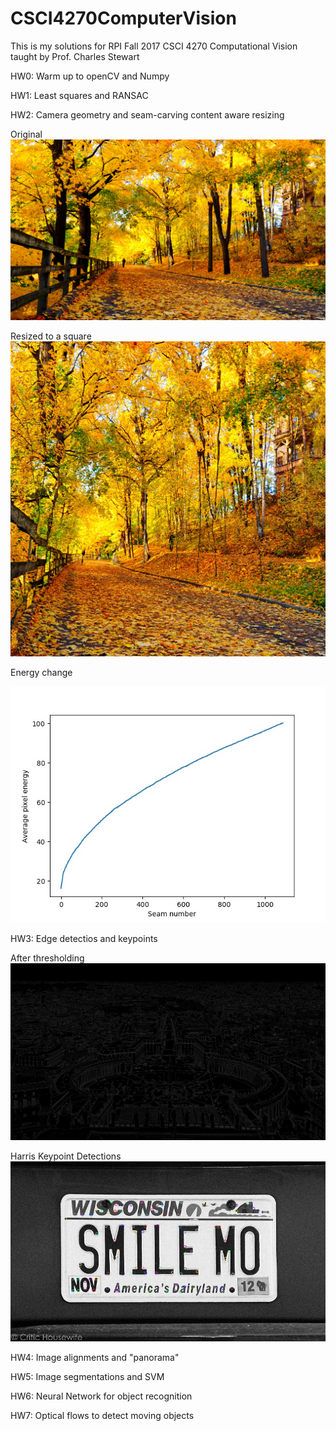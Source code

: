 # CSCI4270ComputerVision
This is my solutions for RPI Fall 2017 CSCI 4270 Computational Vision taught by Prof. Charles Stewart

HW0: Warm up to openCV and Numpy

HW1: Least squares and RANSAC

HW2: Camera geometry and seam-carving content aware resizing

Original
![alt text](https://github.com/TheSithPadawan/CSCI4270ComputerVision/blob/master/autumn.jpg)

Resized to a square
![alt text](https://github.com/TheSithPadawan/CSCI4270ComputerVision/blob/master/autumn_square.jpg)

Energy change

![alt text](https://github.com/TheSithPadawan/CSCI4270ComputerVision/blob/master/autumn_energy.jpg)

HW3: Edge detectios and keypoints

After thresholding
![alt text](https://github.com/TheSithPadawan/CSCI4270ComputerVision/blob/master/StPetersEdgeDetection.png)

Harris Keypoint Detections
![alt text](https://github.com/TheSithPadawan/CSCI4270ComputerVision/blob/master/harrisKP.jpg)

HW4: Image alignments and "panorama"

HW5: Image segmentations and SVM

HW6: Neural Network for object recognition

HW7: Optical flows to detect moving objects
